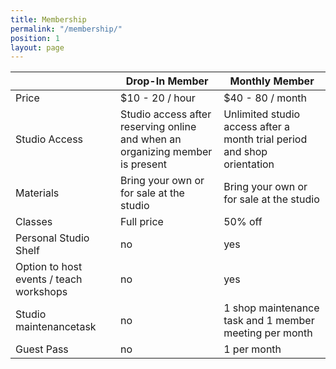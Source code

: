 ```yaml
---
title: Membership
permalink: "/membership/"
position: 1
layout: page
---
```


|                                         | Drop-In Member                                                                | Monthly Member                                                          |
|-----------------------------------------|-------------------------------------------------------------------------------|-------------------------------------------------------------------------|
| Price                                   | $10 - 20 / hour                                                               | $40 - 80 / month                                                        |
| Studio Access                           | Studio access after reserving online and when an organizing member is present | Unlimited studio access after a month trial period and shop orientation |
| Materials                               | Bring your own or for sale at the studio                                      | Bring your own or for sale at the studio                                |
| Classes                                 | Full price                                                                    | 50% off                                                                 |
| Personal Studio Shelf                   | no                                                                            | yes                                                                     |
| Option to host events / teach workshops | no                                                                            | yes                                                                     |
| Studio maintenancetask                  | no                                                                            | 1 shop maintenance task and 1 member meeting per month                  |
| Guest Pass                              | no                                                                            | 1 per month                                                             |